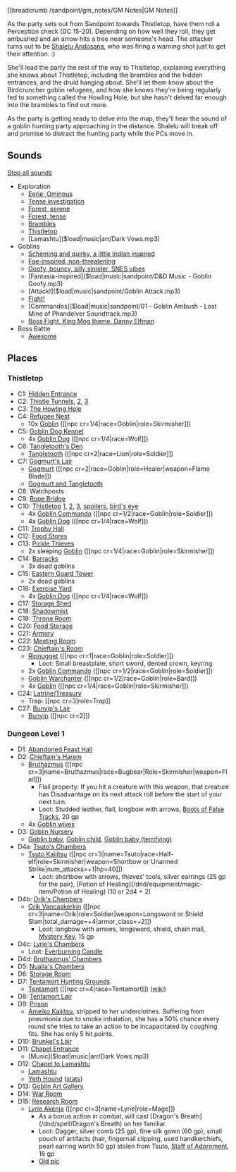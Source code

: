 [[breadcrumb /sandpoint/gm_notes/GM Notes|GM Notes]]

<script type="module">
    import {init_links} from "/static/js/common/visual_aid_backend.js";
    init_links();
</script>


As the party sets out from Sandpoint towards Thistletop, have them roll a Perception check (DC 15-20). Depending on how well they roll, they get ambushed and an arrow hits a tree near someone's head. The attacker turns out to be [Shalelu Andosana](^sandpoint/shalelu_andosana.jpg), who was firing a warning shot just to get their attention. :)

She'll lead the party the rest of the way to Thistletop, explaining everything she knows about Thistletop, including the brambles and the hidden entrances, and the druid hanging about. She'll let them know about the Birdcruncher goblin refugees, and how she knows they're being regularly fed to something called the Howling Hole, but she hasn't delved far enough into the brambles to find out more.

As the party is getting ready to delve into the map, they'll hear the sound of a goblin hunting party approaching in the distance. Shalelu will break off and promise to distract the hunting party while the PCs move in.

## Sounds

[Stop all sounds]($stop|all|none)

* Exploration
  * [Eerie, Ominous]($load|music|arr/BGM_EX2_Dan_D01.mp3)
  * [Tense investigation]($load|music|arr/BGM_EX2_EU_Dungeon.mp3)
  * [Forest, serene]($load|music|arr/BGM_Field_Gri_02.mp3)
  * [Forest, tense]($load|music|arr/BGM_ORCH_055-Landlords.mp3)
  * [Brambles]($load|music|arr/BGM_LoV_Boss04.mp3)
  * [Thistletop]($load|music|arr/BGM_EX3_MYC_03.mp3)
  * [Lamashtu]($load|music|arr/Dark Vows.mp3)
* Goblins
  * [Scheming and quirky, a little Indian inspired]($load|music|arr/BGM_Field_BanColony_Kobold.mp3)
  * [Fae-inspired, non-threatening]($load|music|arr/BGM_Field_BanColony_Sylph.mp3)
  * [Goofy, bouncy, silly sinister, SNES vibes]($load|music|arr/BGM_EX2_AOZ_Battle03.mp3)
  * [Fantasia-inspired]($load|music|sandpoint/D&D Music - Goblin Goofy.mp3)
  * [Attack!]($load|music|sandpoint/Goblin Attack.mp3)
  * [Fight!]($load|music|arr/BGM_Event_Enkidu.mp3)
  * [Commandos]($load|music|sandpoint/01 - Goblin Ambush - Lost Mine of Phandelver Soundtrack.mp3)
  * [Boss Fight, King Mog theme, Danny Elfman]($load|music|arr/BGM_Ban_Moogle_Goku.mp3)
* Boss Battle
  * [Awesome]($load|music|arr/BGM_EX2_Dan_D11.mp3)

## Places

### Thistletop

* C1: [Hidden Entrance](^sandpoint/thistletop/brambles_hidden_entrance.png)
* C2: [Thistle Tunnels](^sandpoint/thistletop/thistle_tunnels_1.png), [2](^sandpoint/thistletop/thistle_tunnels_2.png), [3](^sandpoint/thistletop/thistle_tunnels_3.png) 
* C3: [The Howling Hole](^sandpoint/thistletop/howling_hole.png)
* C4: [Refugee Nest](^sandpoint/thistletop/refugee_nest.png)
  * 10x [Goblin](^sandpoint/goblin_2.png) ([[npc cr=1/4|race=Goblin|role=Skirmisher]])
* C5: [Goblin Dog Kennel](^sandpoint/thistletop/goblin_dog_kennel.png)
  * 4x [Goblin Dog](^sandpoint/goblin_dog.jpg) ([[npc cr=1/4|race=Wolf]])
* C6: [Tangletooth's Den](^sandpoint/thistletop/tangletooths_den.png)
  * [Tangletooth](^sandpoint/thistletop/tangletooth.jpg) ([[npc cr=2|race=Lion|role=Soldier]])
* C7: [Gogmurt's Lair](^sandpoint/thistletop/gogmurts_lair.png)
  * [Gogmurt](^sandpoint/thistletop/gogmurt.jpg) ([[npc cr=2|race=Goblin|role=Healer|weapon=Flame Blade]])
  * [Gogmurt and Tangletooth](^sandpoint/thistletop/gogmurt_and_tangletooth.png)
* C8: Watchposts
* C9: [Rope Bridge](^sandpoint/thistletop/rope_bridge.png)
* C10: [Thistletop](^sandpoint/thistletop/thistletop_minecraft.jpg) [1](^sandpoint/thistletop/thistletop_1.png), [2](^sandpoint/thistletop/thistletop_2.png), [3](^sandpoint/thistletop/thistletop_3.png), [spoilers](^sandpoint/thistletop/thistletop_spoilers.jpg), [bird's eye](^sandpoint/thistletop/thistletop_birds_eye.jpg)
  * 4x [Goblin Commando](^sandpoint/goblin_rider.jpg) ([[npc cr=1/2|race=Goblin|role=Soldier]])
  * 4x [Goblin Dog](^sandpoint/goblin_dog.jpg) ([[npc cr=1/4|race=Wolf]])
* C11: [Trophy Hall](^sandpoint/thistletop/trophy_hall.png)
* C12: [Food Stores](^sandpoint/thistletop/food_stores.png)
* C13: [Pickle Thieves](^sandpoint/thistletop/guard_tower.png)
  * 2x sleeping [Goblin](^sandpoint/goblin_2.png) ([[npc cr=1/4|race=Goblin|role=Skirmisher]])
* C14: [Barracks](^sandpoint/thistletop/barracks.png)
  * 3x dead goblins
* C15: [Eastern Guard Tower](^sandpoint/thistletop/guard_tower.png)
  * 2x dead goblins
* C16: [Exercise Yard](^sandpoint/thistletop/exercise_yard.png)
  * 4x [Goblin Dog](^sandpoint/goblin_dog.jpg) ([[npc cr=1/4|race=Wolf]])
* C17: [Storage Shed](^sandpoint/thistletop/storage_shed.png)
* C18: [Shadowmist](^sandpoint/thistletop/shadowmist.png)
* C19: [Throne Room](^sandpoint/thistletop/throne_room.png)
* C20: [Food Storage](^sandpoint/thistletop/food_storage.png)
* C21: [Armory](^sandpoint/thistletop/armory.png)
* C22: [Meeting Room](^sandpoint/thistletop/meeting_room.png)
* C23: [Chieftain's Room](^sandpoint/thistletop/chieftains_room.png)
  * [Ripnugget](^sandpoint/thistletop/ripnugget.jpg) ([[npc cr=1|race=Goblin|role=Soldier]])
    * Loot: Small breastplate, short sword, dented crown, keyring
  * 2x [Goblin Commando](^sandpoint/goblin_rider.jpg) ([[npc cr=1/2|race=Goblin|role=Soldier]])
  * [Goblin Warchanter](^sandpoint/goblin_warsinger.jpg) ([[npc cr=1/2|race=Goblin|role=Bard]])
  * 4x [Goblin](^sandpoint/goblin_2.png) ([[npc cr=1/4|race=Goblin|role=Skirmisher]])
* C24: [Latrine/Treasury](^sandpoint/thistletop/treasury.png)
  * Trap: [[npc cr=3|role=Trap]]
* C27: [Bunyip's Lair](^sandpoint/thistletop/bunyips_lair.png)
  * [Bunyip](^sandpoint/thistletop/bunyip.png) ([[npc cr=2]])

### Dungeon Level 1

* D1: [Abandoned Feast Hall](^sandpoint/thistletop/abandoned_feast_hall.png)
* D2: [Chieftain's Harem](^sandpoint/thistletop/chieftains_harem.png)
  * [Bruthazmus](^sandpoint/thistletop/bruthazmus.jpg) ([[npc cr=3|name=Bruthazmus|race=Bugbear|Role=Skirmisher|weapon=Flail]])
      * Flail property: If you hit a creature with this weapon, that creature has Disadvantage on its next attack roll before the start of your next turn.
      * Loot: Studded leather, flail, longbow with arrows, [Boots of False Tracks](/dnd/equipment/magic-item/boots-of-false-tracks), 20 gp
  * 4x [Goblin wives](^sandpoint/thistletop/goblin_wife.png)
* D3: [Goblin Nursery](^sandpoint/thistletop/goblin_nursery.png)
  * [Goblin baby](^sandpoint/thistletop/goblin_baby.jpg), [Goblin child](^sandpoint/thistletop/goblin_child.jpg), [Goblin baby (terrifying)](^sandpoint/thistletop/goblin_baby_terrifying.jpg)
* D4a: [Tsuto's Chambers](^sandpoint/thistletop/tsutos_chambers.png)
  * [Tsuto Kaijitsu](^sandpoint/thistletop/tsuto_kaijitsu_burned.jpg) ([[npc cr=3|name=Tsuto|race=Half-elf|role=Skirmisher|weapon=Shortbow or Unarmed Strike|num_attacks=+1|hp=40]])
      * Loot: shortbow with arrows, thieves' tools, silver earrings (25 gp for the pair), [Potion of Healing](/dnd/equipment/magic-item/Potion of Healing) (10 or 2d4 + 2)
* D4b: [Orik's Chambers](^sandpoint/thistletop/oriks_chambers.png)
  * [Orik Vancaskerkin](^sandpoint/thistletop/orik_vancaskerkin.png) ([[npc cr=3|name=Orik|role=Soldier|weapon=Longsword or Shield Slam|total_damage=+4|armor_class=+2]])
      * Loot: longbow with arrows, longsword, shield, chain mail, [Mystery Key](/dnd/equipment/magic-item/mystery-key), 15 gp
* D4c: [Lyrie's Chambers](^sandpoint/thistletop/lyries_chambers.png)
  * Loot: [Everburning Candle](/dnd/spell/continual-flame)
* D4d: [Bruthazmus' Chambers](^sandpoint/thistletop/bruthazmus_chambers.png)
* D5: [Nualia's Chambers](^sandpoint/thistletop/nualias_chambers.png)
* D6: [Storage Room](^sandpoint/thistletop/storage_room.png)
* D7: [Tentamort Hunting Grounds](^sandpoint/thistletop/tentamort_hunting_grounds.png)
  * [Tentamort](^sandpoint/thistletop/tentamort.png) ([[npc cr=4|race=Tentamort]]) ([wiki](https://www.d20pfsrd.com/bestiary/monster-listings/aberrations/tentamort/))
* D8: [Tentamort Lair](^sandpoint/thistletop/tentamort_lair.png)
* D9: [Prison](^sandpoint/thistletop/prison.jpg)
  * [Ameiko Kaijitsu](^sandpoint/ameiko_kaijitsu_2.jpg), stripped to her underclothes. Suffering from pneumonia due to smoke inhalation, she has a 50% chance every round she tries to take an action to be incapacitated by coughing fits. She has only 5 hit points.
* D10: [Brunkel's Lair](^sandpoint/thistletop/brunkels_lair.png)
* D11: [Chapel Entrance](^sandpoint/thistletop/chapel_entrance.png)
  * [Music]($load|music|arr/Dark Vows.mp3)
* D12: [Chapel to Lamashtu](^sandpoint/thistletop/chapel_to_lamashtu.jpg)
  * [Lamashtu](^sandpoint/thistletop/lamashtu.png)
  * [Yeth Hound](^sandpoint/thistletop/yeth_hound.png) ([stats](https://5e.tools/bestiary.html#yeth%20hound_mpmm))
* D13: [Goblin Art Gallery](^sandpoint/thistletop/goblin_art_gallery.jpg)
* D14: [War Room](^sandpoint/thistletop/war_room.jpg)
* D15: [Research Room](^sandpoint/thistletop/research_room.jpg)
  * [Lyrie Akenja](^sandpoint/thistletop/lyrie_akenja2.png) ([[npc cr=3|name=Lyrie|role=Mage]])
      * As a bonus action in combat, will cast [Dragon's Breath](/dnd/spell/Dragon's Breath) on her familiar.
      * Loot: Dagger, silver comb (25 gp), fine silk gown (60 gp), small pouch of artifacts (hair, fingernail clipping, used handkerchiefs, pearl earring worth 50 gp) stolen from Tsuto, [Staff of Adornment](/dnd/equipment/magic-item/staff-of-adornment), 16 gp
      * [Old pic](^sandpoint/thistletop/lyrie_akenja.png)